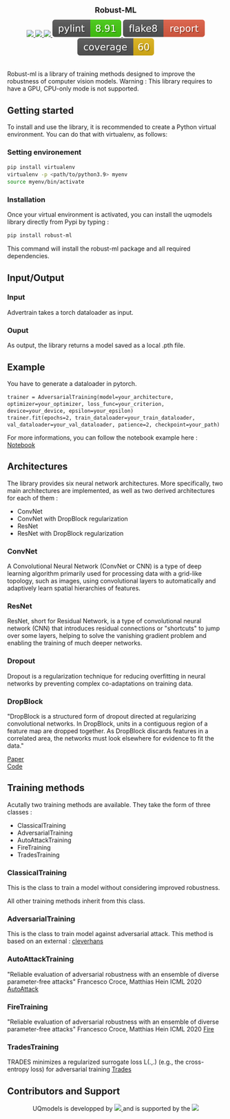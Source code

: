 <div align="center">
    <h1 style="font-size: large; font-weight: bold;">Robust-ML</h1>
</div><div align="center">
	<a href="#">
        <img src="https://img.shields.io/badge/Python-3.8%20--%203.10-blue">
    </a>
    <a href="#">
        <img src="https://img.shields.io/badge/GPU-Required-red">
    </a>
    <a href="#">
        <img src="https://img.shields.io/badge/Requires-CUDA-blue">
    </a>
    </a>
	<a href="_static/pylint/pylint.txt">
        <img src="_static/pylint/pylint.svg" alt="Pylint Score">
    </a>
    <a href="_static/flake8/index.html">
        <img src="_static/flake8/flake8.svg" alt="Flake8 Report">
    </a>
	<a href="_static/coverage/index.html">
        <img src="_static/coverage/coverage.svg" alt="Coverage report">
    </a>
</div>
<br>

Robust-ml is a library of training methods designed to improve the robustness of computer vision models.
Warning : This library requires to have a GPU, CPU-only mode is not supported.
## Getting started

To install and use the library, it is recommended to create a Python virtual environment. You can do that with virtualenv, as follows:

### Setting environement
```bash
pip install virtualenv
virtualenv -p <path/to/python3.9> myenv
source myenv/bin/activate
```
### Installation
Once your virtual environment is activated, you can install the uqmodels library directly from Pypi by typing :

```bash
pip install robust-ml
```

This command will install the robust-ml package and all required dependencies.

## Input/Output

### Input

Advertrain takes a torch dataloader as input.

### Ouput

As output, the library returns a model saved as a local .pth file.

## Example

You have to generate a dataloader in pytorch.

```
trainer = AdversarialTraining(model=your_architecture, optimizer=your_optimizer, loss_func=your_criterion, device=your_device, epsilon=your_epsilon)
trainer.fit(epochs=2, train_dataloader=your_train_dataloader, val_dataloader=your_val_dataloader, patience=2, checkpoint=your_path)
```

For more informations, you can follow the notebook example here :
[Notebook](examples/training.ipynb)

## Architectures

The library provides six neural network architectures. More specifically, two main architectures are implemented, as well as two derived architectures for each of them :

- ConvNet
- ConvNet with DropBlock regularization
- ResNet
- ResNet with DropBlock regularization

### ConvNet

A Convolutional Neural Network (ConvNet or CNN) is a type of deep learning algorithm primarily used for processing data with a grid-like topology, such as images, using convolutional layers to automatically and adaptively learn spatial hierarchies of features.

### ResNet

ResNet, short for Residual Network, is a type of convolutional neural network (CNN) that introduces residual connections or "shortcuts" to jump over some layers, helping to solve the vanishing gradient problem and enabling the training of much deeper networks.

### Dropout

Dropout is a regularization technique for reducing overfitting in neural networks by preventing complex co-adaptations on training data.

### DropBlock

"DropBlock is a structured form of dropout directed at regularizing convolutional networks. In DropBlock, units in a contiguous region of a feature map are dropped together. As DropBlock discards features in a correlated area, the networks must look elsewhere for evidence to fit the data."

[Paper](https://arxiv.org/abs/1810.12890v1) \
[Code](https://github.com/miguelvr/dropblock/blob/7fb8fbfcb197a4bb57dc9193bcd6f375ff683f85/dropblock/dropblock.py#L6)

## Training methods

Acutally two training methods are available. They take the form of three classes :

- ClassicalTraining
- AdversarialTraining
- AutoAttackTraining
- FireTraining
- TradesTraining

### ClassicalTraining

This is the class to train a model without considering improved robustness.

All other training methods inherit from this class.

### AdversarialTraining

This is the class to train model against adversarial attack. This method is based on an external :
[cleverhans](https://github.com/cleverhans-lab/cleverhans)

### AutoAttackTraining

"Reliable evaluation of adversarial robustness with an ensemble of diverse parameter-free attacks"
Francesco Croce, Matthias Hein
ICML 2020
[AutoAttack](https://github.com/fra31/auto-attack)

### FireTraining

"Reliable evaluation of adversarial robustness with an ensemble of diverse parameter-free attacks"
Francesco Croce, Matthias Hein
ICML 2020
[Fire](https://github.com/MarinePICOT/Adversarial-Robustness-via-Fisher-Rao-Regularization/blob/main/src/losses.py)

### TradesTraining

TRADES minimizes a regularized surrogate loss L(.,.) (e.g., the cross-entropy loss) for adversarial training
[Trades](https://github.com/yaodongyu/TRADES)

## Contributors and Support

<p align="center">
  UQmodels is developped by 
  <a href="https://www.irt-systemx.fr/" title="IRT SystemX">
   <img src="https://www.irt-systemx.fr/wp-content/uploads/2013/03/system-x-logo.jpeg"  height="70">
  </a>
  and is supported by the  
  <a href="https://www.confiance.ai/" title="Confiance.ai">
   <img src="https://www.trustworthy-ai-foundation.eu/wp-content/uploads/2025/07/M0302_LOGO-ETAIA_RVB_2000px.png"  height="70">
  </a>
</p>
